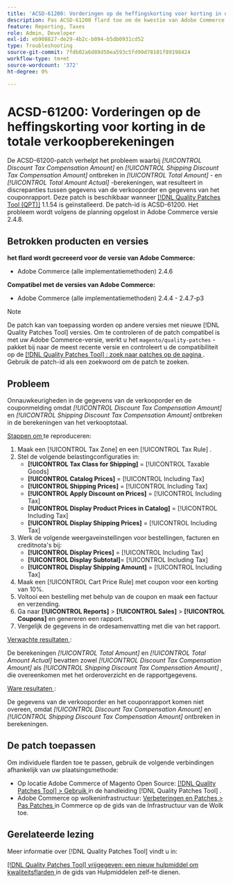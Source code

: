 ```yaml
---
title: 'ACSD-61200: Vorderingen op de heffingskorting voor korting in de totale verkoopberekeningen'
description: Pas ACSD-61200 flard toe om de kwestie van Adobe Commerce te bevestigen waar * [!UICONTROL Discount Tax Compensation Amount]* en * [!UICONTROL Shipping Discount Tax Compensation Amount]* in verkoop totale berekeningen ontbreken, veroorzakend discrepanties tussen de gegevens van de verkooporde en couponrapport.
feature: Reporting, Taxes
role: Admin, Developer
exl-id: eb908827-de29-4b2c-b094-b5db0931cd52
type: Troubleshooting
source-git-commit: 7fdb02a6d89d50ea593c5fd99d78101f89198424
workflow-type: tm+mt
source-wordcount: '372'
ht-degree: 0%

---
```


# ACSD-61200: Vorderingen op de heffingskorting voor korting in de totale verkoopberekeningen

De ACSD-61200-patch verhelpt het probleem waarbij *[!UICONTROL Discount Tax Compensation Amount]* en *[!UICONTROL Shipping Discount Tax Compensation Amount]* ontbreken in *[!UICONTROL Total Amount]* - en *[!UICONTROL Total Amount Actual]* -berekeningen, wat resulteert in discrepanties tussen gegevens van de verkooporder en gegevens van het couponrapport. Deze patch is beschikbaar wanneer [[!DNL Quality Patches Tool (QPT)]](/help/tools/quality-patches-tool/quality-patches-tool-to-self-serve-quality-patches.md) 1.1.54 is geïnstalleerd. De patch-id is ACSD-61200. Het probleem wordt volgens de planning opgelost in Adobe Commerce versie 2.4.8.

## Betrokken producten en versies

**het flard wordt gecreeerd voor de versie van Adobe Commerce:**

- Adobe Commerce (alle implementatiemethoden) 2.4.6

**Compatibel met de versies van Adobe Commerce:**

- Adobe Commerce (alle implementatiemethoden) 2.4.4 - 2.4.7-p3

>[!NOTE]
>
>De patch kan van toepassing worden op andere versies met nieuwe [!DNL Quality Patches Tool] versies. Om te controleren of de patch compatibel is met uw Adobe Commerce-versie, werkt u het `magento/quality-patches` -pakket bij naar de meest recente versie en controleert u de compatibiliteit op de [[!DNL Quality Patches Tool] : zoek naar patches op de pagina ](https://experienceleague.adobe.com/tools/commerce-quality-patches/index.html) . Gebruik de patch-id als een zoekwoord om de patch te zoeken.

## Probleem

Onnauwkeurigheden in de gegevens van de verkooporder en de couponmelding omdat *[!UICONTROL Discount Tax Compensation Amount]* en *[!UICONTROL Shipping Discount Tax Compensation Amount]* ontbreken in de berekeningen van het verkooptotaal.

<u> Stappen om </u> te reproduceren:

1. Maak een [!UICONTROL Tax Zone] en een [!UICONTROL Tax Rule] .
1. Stel de volgende belastingconfiguraties in:
   - **[!UICONTROL Tax Class for Shipping]** = [!UICONTROL Taxable Goods]
   - **[!UICONTROL Catalog Prices]** = [!UICONTROL Including Tax]
   - **[!UICONTROL Shipping Prices]** = [!UICONTROL Including Tax]
   - **[!UICONTROL Apply Discount on Prices]** = [!UICONTROL Including Tax]
   - **[!UICONTROL Display Product Prices in Catalog]** = [!UICONTROL Including Tax]
   - **[!UICONTROL Display Shipping Prices]** = [!UICONTROL Including Tax]
1. Werk de volgende weergaveinstellingen voor bestellingen, facturen en creditnota&#39;s bij:
   - **[!UICONTROL Display Prices]** = [!UICONTROL Including Tax]
   - **[!UICONTROL Display Subtotal]**= [!UICONTROL Including Tax]
   - **[!UICONTROL Display Shipping Amount]** = [!UICONTROL Including Tax]
1. Maak een [!UICONTROL Cart Price Rule] met coupon voor een korting van 10%.
1. Voltooi een bestelling met behulp van de coupon en maak een factuur en verzending.
1. Ga naar **[!UICONTROL Reports]** > **[!UICONTROL Sales]** > **[!UICONTROL Coupons]** en genereren een rapport.
1. Vergelijk de gegevens in de ordesamenvatting met die van het rapport.

<u> Verwachte resultaten </u>:

De berekeningen *[!UICONTROL Total Amount]* en *[!UICONTROL Total Amount Actual]* bevatten zowel *[!UICONTROL Discount Tax Compensation Amount]* als *[!UICONTROL Shipping Discount Tax Compensation Amount]* , die overeenkomen met het orderoverzicht en de rapportgegevens.

<u> Ware resultaten </u>:

De gegevens van de verkooporder en het couponrapport komen niet overeen, omdat *[!UICONTROL Discount Tax Compensation Amount]* en *[!UICONTROL Shipping Discount Tax Compensation Amount]* ontbreken in berekeningen.

## De patch toepassen

Om individuele flarden toe te passen, gebruik de volgende verbindingen afhankelijk van uw plaatsingsmethode:

- Op locatie Adobe Commerce of Magento Open Source: [[!DNL Quality Patches Tool] > Gebruik ](/help/tools/quality-patches-tool/usage.md) in de handleiding [!DNL Quality Patches Tool] .
- Adobe Commerce op wolkeninfrastructuur: [ Verbeteringen en Patches > Pas Patches ](https://experienceleague.adobe.com/docs/commerce-cloud-service/user-guide/develop/upgrade/apply-patches.html) in Commerce op de gids van de Infrastructuur van de Wolk toe.

## Gerelateerde lezing

Meer informatie over [!DNL Quality Patches Tool] vindt u in:

[[!DNL Quality Patches Tool]  vrijgegeven: een nieuw hulpmiddel om kwaliteitsflarden ](https://experienceleague.adobe.com/en/docs/commerce-operations/tools/quality-patches-tool/quality-patches-tool-to-self-serve-quality-patches) in de gids van Hulpmiddelen zelf-te dienen.
